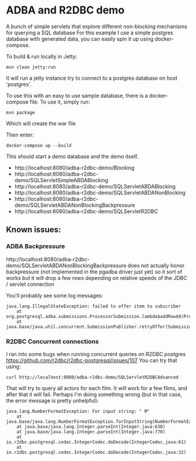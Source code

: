 # ADBA and R2DBC demo

A bunch of simple servlets that explore different non-blocking mechanisms for querying a SQL database
For this example I use a simple postgres database with generated data, you can easily spin it up using
docker-compose.

To build & run locally in Jetty:

```
mvn clean jetty:run
```

It will run a jetty instance try to connect to a postgres database on host 'postgres'.

To use this with an easy to use sample database, there is a docker-compose file.
To use it, simply run:

```
mvn package
```

Which will create the war file

Then enter:

```
docker-compose up --build
```

This should start a demo database and the demo itself.

 - http://localhost:8080/adba-r2dbc-demo/Blocking
 - http://localhost:8080/adba-r2dbc-demo/SQLServletSimpleABDABlocking
 - http://localhost:8080/adba-r2dbc-demo/SQLServletABDABlocking
 - http://localhost:8080/adba-r2dbc-demo/SQLServletABDANonBlocking
 - http://localhost:8080/adba-r2dbc-demo/SQLServletABDANonBlockingBackpressure
 - http://localhost:8080/adba-r2dbc-demo/SQLServletR2DBC

## Known issues:

### ADBA Backpressure
http://localhost:8080/adba-r2dbc-demo/SQLServletABDANonBlockingBackpressure
does not actually honor backpressure (not implemented in the pgadba driver just yet) so it sort of works but it will drop a few rows depending on relative speeds of the JDBC / servlet connection

You'll probably see some log messages:
```
java.lang.IllegalStateException: failed to offer item to subscriber
 	at org.postgresql.adba.submissions.ProcessorSubmission.lambda$addRow$0(ProcessorSubmission.java:82)
 	at java.base/java.util.concurrent.SubmissionPublisher.retryOffer(SubmissionPublisher.java:445)
```

### R2DBC Concurrent connections
I ran into some bugs when running concurrent queries on R2DBC postgres https://github.com/r2dbc/r2dbc-postgresql/issues/107
You can try that using:
```
curl http://localhost:8080/adba-r2dbc-demo/SQLServletR2DBCAdvanced
```
That will try to query all actors for each film. It will work for a few films, and after that it will fail. Perhaps I'm doing something wrong (but in that case, the error message is pretty unhelpful):
```
java.lang.NumberFormatException: For input string: " M"
	at java.base/java.lang.NumberFormatException.forInputString(NumberFormatException.java:65)
	at java.base/java.lang.Integer.parseInt(Integer.java:638)
	at java.base/java.lang.Integer.parseInt(Integer.java:770)
	at io.r2dbc.postgresql.codec.IntegerCodec.doDecode(IntegerCodec.java:61)
	at io.r2dbc.postgresql.codec.IntegerCodec.doDecode(IntegerCodec.java:32)
```

